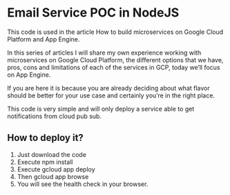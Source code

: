 # Email Service POC in NodeJS
This code is used in the article How to build microservices on Google Cloud Platform and App Engine.

In this series of articles I will share my own experience working with microservices on Google Cloud Platform, the different options that we have, pros, cons and limitations of each of the services in GCP, today we’ll focus on App Engine.

If you are here it is because you are already deciding about what flavor should be better for your use case and certainly you’re in the right place.

This code is very simple and will only deploy a service able to get notifications from cloud pub sub.

## How to deploy it?

1. Just download the code
2. Execute npm install
3. Execute gcloud app deploy
4. Then gcloud app browse
5. You will see the health check in your browser.